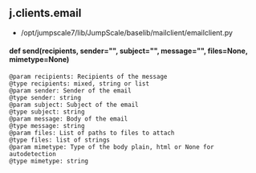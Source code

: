 ## j.clients.email

- /opt/jumpscale7/lib/JumpScale/baselib/mailclient/emailclient.py

#### def send(recipients, sender="", subject="", message="", files=None, mimetype=None) 

    @param recipients: Recipients of the message
    @type recipients: mixed, string or list
    @param sender: Sender of the email
    @type sender: string
    @param subject: Subject of the email
    @type subject: string
    @param message: Body of the email
    @type message: string
    @param files: List of paths to files to attach
    @type files: list of strings
    @param mimetype: Type of the body plain, html or None for autodetection
    @type mimetype: string


